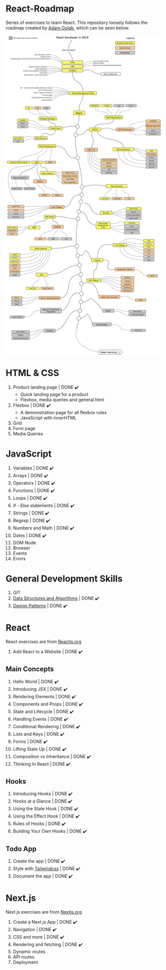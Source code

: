# React-Roadmap
Series of exercises to learn React. This repository loosely follows the roadmap created by 
[Adam Golab](https://github.com/adam-golab/react-developer-roadmap), which can be seen below.

![Adam Golabs React Roadmap](https://github.com/adam-golab/react-developer-roadmap/blob/master/roadmap.png "React Roadmap")

# HTML & CSS
1. Product landing page | DONE :heavy_check_mark:
    - Quick landing page for a product
    - Flexbox, media queries and general html
2. Flexbox | DONE :heavy_check_mark:
    - A demonstration page for all flexbox rules
    - JavaScript with innerHTML
3. Grid
5. Form page
6. Media Queries

# JavaScript
1. Variables | DONE :heavy_check_mark:
2. Arrays | DONE :heavy_check_mark:
3. Operators | DONE :heavy_check_mark:
4. Functions | DONE :heavy_check_mark:
5. Loops | DONE :heavy_check_mark:
6. If - Else statements | DONE :heavy_check_mark:
7. Strings | DONE :heavy_check_mark:
8. Regexp | DONE :heavy_check_mark:
9. Numbers and Math | DONE :heavy_check_mark:
10. Dates | DONE :heavy_check_mark:
11. DOM Node
12. Browser
13. Events
14. Errors

# General Development Skills
1. GIT
2. [Data Structures and Algorithms](https://github.com/Mahamurahti/DataStructures-Algorithms-Exercises) | DONE :heavy_check_mark:
3. [Design Patterns](https://github.com/Mahamurahti/DesignPattern-Exercises) | DONE :heavy_check_mark:

# React
React exercises are from [Reactjs.org](https://reactjs.org/docs/getting-started.html)
1. Add React to a Website | DONE :heavy_check_mark:

## Main Concepts
1. Hello World | DONE :heavy_check_mark:
2. Introducing JSX | DONE :heavy_check_mark:
3. Rendering Elements | DONE :heavy_check_mark:
4. Components and Props | DONE :heavy_check_mark:
5. State and Lifecycle | DONE :heavy_check_mark:
6. Handling Events | DONE :heavy_check_mark:
7. Conditional Rendering | DONE :heavy_check_mark:
8. Lists and Keys | DONE :heavy_check_mark:
9. Forms | DONE :heavy_check_mark:
10. Lifting State Up | DONE :heavy_check_mark:
11. Composition vs Inheritance | DONE :heavy_check_mark:
12. Thinking In React | DONE :heavy_check_mark:

## Hooks
1. Introducing Hooks | DONE :heavy_check_mark:
2. Hooks at a Glance | DONE :heavy_check_mark:
3. Using the State Hook | DONE :heavy_check_mark:
4. Using the Effect Hook | DONE :heavy_check_mark:
5. Rules of Hooks | DONE :heavy_check_mark:
6. Building Your Own Hooks | DONE :heavy_check_mark:

## Todo App
1. Create the app | DONE :heavy_check_mark:
2. Style with [Tailwindcss](https://tailwindcss.com/docs/guides/create-react-app)  | DONE :heavy_check_mark:
3. Document the app | DONE :heavy_check_mark:

# Next.js
Next.js exercises are from [Nextjs.org](https://nextjs.org/learn/basics/create-nextjs-app)
1. Create a Next.js App | DONE :heavy_check_mark:
2. Navigation | DONE :heavy_check_mark:
3. CSS and more | DONE :heavy_check_mark:
4. Rendering and fetching | DONE :heavy_check_mark:
5. Dynamic routes
6. API routes
7. Deployment